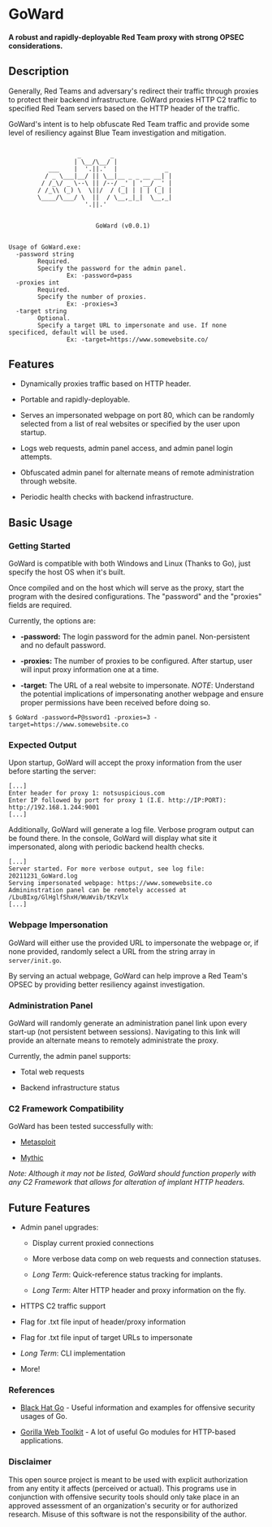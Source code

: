# GoWard

#### A robust and rapidly-deployable Red Team proxy with strong OPSEC considerations.

## __Description__

Generally, Red Teams and adversary's redirect their traffic through proxies to protect their backend infrastructure. GoWard proxies HTTP C2 traffic to specified Red Team servers based on the HTTP header of the traffic.

GoWard's intent is to help obfuscate Red Team traffic and provide some level of resiliency against Blue Team investigation and mitigation.

```

                   _        _
                  | \__/\__/ |
           ___    |  '.||.'  |             _
          / _ \___|__/ || \__|__ _ _ __ __| |
         / /_\/ _ \--\ || /--/ _' | '__/ _' |
        / /_\\ (_) \  \||/  / (_| | | | (_| |
        \____/\___/ \  ||  / \__,_|_|  \__,_|
                     '.||.'


                        GoWard (v0.0.1)


Usage of GoWard.exe:
  -password string
        Required.
        Specify the password for the admin panel.
                Ex: -password=pass
  -proxies int
        Required.
        Specify the number of proxies.
                Ex: -proxies=3
  -target string
        Optional.
        Specify a target URL to impersonate and use. If none specificed, default will be used.
                Ex: -target=https://www.somewebsite.co/
```

## __Features__

- Dynamically proxies traffic based on HTTP header.

- Portable and rapidly-deployable.

- Serves an impersonated webpage on port 80, which can be randomly selected from a list of real websites or specified by the user upon startup.

- Logs web requests, admin panel access, and admin panel login attempts.

- Obfuscated admin panel for alternate means of remote administration through website.

- Periodic health checks with backend infrastructure.

## __Basic Usage__

### Getting Started

GoWard is compatible with both Windows and Linux (Thanks to Go), just specify the host OS when it's built.

Once compiled and on the host which will serve as the proxy, start the program with the desired configurations. The "password" and the "proxies" fields are required.

Currently, the options are:

- __-password:__ The login password for the admin panel. Non-persistent and no default password.

- __-proxies:__ The number of proxies to be configured. After startup, user will input proxy information one at a time.

- __-target:__ The URL of a real website to impersonate. _NOTE_: Understand the potential implications of impersonating another webpage and ensure proper permissions have been received before doing so.

```
$ GoWard -password=P@ssword1 -proxies=3 -target=https://www.somewebsite.co
```

### Expected Output

Upon startup, GoWard will accept the proxy information from the user before starting the server:

```
[...]
Enter header for proxy 1: notsuspicious.com
Enter IP followed by port for proxy 1 (I.E. http://IP:PORT): http://192.168.1.244:9001
[...]
```

Additionally, GoWard will generate a log file. Verbose program output can be found there. In the console, GoWard will display what site it impersonated, along with periodic backend health checks.

```
[...]
Server started. For more verbose output, see log file: 20211231_GoWard.log
Serving impersonated webpage: https://www.somewebsite.co
Admininstration panel can be remotely accessed at /LbuBIxg/GlHglfShxH/WuWvib/tKzVlx
[...]
```

### Webpage Impersonation

GoWard will either use the provided URL to impersonate the webpage or, if none provided, randomly select a URL from the string array in `server/init.go`.

By serving an actual webpage, GoWard can help improve a Red Team's OPSEC by providing better resiliency against investigation.

### Administration Panel

GoWard will randomly generate an administration panel link upon every start-up (not persistent between sessions). Navigating to this link will provide an alternate means to remotely administrate the proxy.

Currently, the admin panel supports:

- Total web requests

- Backend infrastructure status

### C2 Framework Compatibility

GoWard has been tested successfully with:

- [Metasploit](https://github.com/rapid7/metasploit-framework)

- [Mythic](https://github.com/its-a-feature/Mythic)

_Note: Although it may not be listed, GoWard should function properly with any C2 Framework that allows for alteration of implant HTTP headers._

## __Future Features__

- Admin panel upgrades:

   - Display current proxied connections

   - More verbose data comp on web requests and connection statuses.

   - _Long Term_: Quick-reference status tracking for implants.

   - _Long Term_: Alter HTTP header and proxy information on the fly.

- HTTPS C2 traffic support

- Flag for .txt file input of header/proxy information

- Flag for .txt file input of target URLs to impersonate

- _Long Term_: CLI implementation

- More!

### __References__

- [Black Hat Go](https://nostarch.com/blackhatgo) - Useful information and examples for offensive security usages of Go.

- [Gorilla Web Toolkit](https://github.com/gorilla) - A lot of useful Go modules for HTTP-based applications.

### __Disclaimer__

This open source project is meant to be used with explicit authorization from any entity it affects (perceived or actual). This programs use in conjunction with offensive security tools should only take place in an approved assessment of an organization's security or for authorized research. Misuse of this software is not the responsibility of the author.
